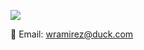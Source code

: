 ![](https://platform.theverge.com/wp-content/uploads/sites/2/chorus/uploads/chorus_asset/file/22310826/poptart1redrainbowfix_1.gif?quality=90&strip=all&crop=0,16.666666666667,100,66.666666666667)

🦆 Email: [wramirez@duck.com](mailto:wramirez@duck.com)
